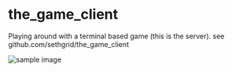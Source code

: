 the_game_client
===============

Playing around with a terminal based game (this is the server). see github.com/sethgrid/the_game_client

![sample image](http://i.imgur.com/iGNbaou.png)
